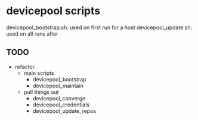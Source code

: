 # devicepool scripts

devicepool_bootstrap.sh: used on first run for a host
devicepool_update.sh: used on all runs after

## TODO

- refactor
  - main scripts
    - devicepool_bootstrap
    - devicepool_maintain
  - pull things out
    - devicepool_converge
    - devicepool_credentials
    - devicepool_update_repos
